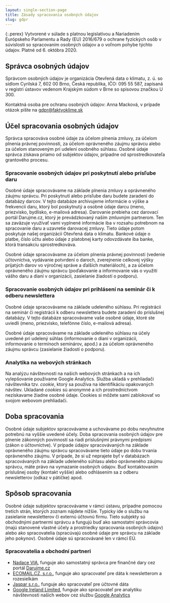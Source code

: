```yaml
---
layout: single-section-page
title: Zásady spracovania osobných údajov
slug: gdpr
---
```

<div class="row"><div class="col-12 col-lg-10" markdown="1">

{:.perex}
Vytvorené v súlade s platnou legislatívou a Nariadením Európskeho Parlamentu a Rady (EU) 2016/679 o ochrane fyzických osôb v súvislosti so spracovaním osobných údajov a o voľnom pohybe týchto údajov. Platné od 6. októbra 2020.

## Správca osobných údajov

Správcom osobných údajov je organizácia Otevřená data o klimatu, z. ú. so sídlom Cyrilská 7, 602 00 Brno, Česká republika, IČO: 095 55 587, zapísaná v registri ústavov vedenom Krajským súdom v Brne so spisovou značkou U 300.

Kontaktná osoba pre ochranu osobných údajov: Anna Macková, v prípade otázok píšte na [gdpr@faktyoklime.sk](mailto:gdpr@faktyoklime.sk)

## Účel spracovania osobných údajov

Správca spracováva osobné údaje za účelom plnenia zmluvy, za účelom plnenia právnej povinnosti, za účelom oprávneného záujmu správcu alebo za účelom stanoveným pri udelení osobného súhlasu. Osobné údaje správca získava priamo od subjektov údajov, prípadne od sprostredkovateľa grantového procesu.

### Spracovanie osobných údajov pri poskytnutí alebo prísľube daru

Osobné údaje spracovávame na základe plnenia zmluvy a oprávneného záujmu správcu. Pri poskytnutí alebo prísľube daru budete zaradení do databázy darcov. V tejto databáze archivujeme informácie o výške a frekvencii daru, ktorý bol poskytnutý a osobné údaje darcu (meno, priezvisko, bydlisko, e-mailová adresa). Darovanie prebieha cez darovací portál Darujme.cz, ktorý je prevádzkovaný naším zmluvným partnerom. Ten sa zaväzuje využívať vami vyplnené informácie iba v rozsahu potrebnom na spracovanie daru a uzavretie darovacej zmluvy. Tieto údaje potom poskytuje našej organizácii Otevřená data o klimatu. Bankové údaje o platbe, číslo účtu alebo údaje z platobnej karty odovzdávate iba banke, ktorá transakciu sprostredkováva.

Osobné údaje spracovávame za účelom plnenia právnej povinnosti (vedenie účtovníctva, vydávanie potvrdení o daroch, zverejnenie celkovej výšky prijatých darov vo výročnej správe a ďalších materiáloch), a za účelom oprávneného záujmu správcu (poďakovanie a informovanie vás o využití vášho daru a dianí v organizácii, zasielanie žiadostí o podporu).

### Spracovanie osobných údajov pri prihlásení na seminár či k odberu newslettera

Osobné údaje spracovávame na základe udeleného súhlasu. Pri registrácii na seminár či registrácii k odberu newslettera budete zaradení do príslušnej databázy. V tejto databáze spracovávame vaše osobné údaje, ktoré ste uviedli (meno, priezvisko, telefónne číslo, e-mailová adresa).

Osobné údaje spracovávame na základe udeleného súhlasu na účely uvedené pri udelený súhlas (informovanie o dianí v organizácii, informovanie o termínoch seminárov, apod.) a za účelom oprávneného záujmu správcu (zasielanie žiadostí o podporu).

### Analytika na webových stránkach

Na analýzu návštevnosti na našich webových stránkach a na ich vylepšovanie používame Google Analytics. Služba ukladá v prehliadači návštevníka tzv. _cookie_, ktorý sa používa na identifikáciu opakovaných návštev. Ukladané _cookies_ sú anonymné a ich prostredníctvom nezískavame žiadne osobné údaje. Cookies si môžete sami zablokovať vo svojom webovom prehliadači.

## Doba spracovania

Osobné údaje subjektov spracovávame a uchovávame po dobu nevyhnutne potrebnú na vyššie uvedené účely. Doba spracovania osobných údajov pre plnenie zákonných povinností sa riadi príslušnými právnymi predpismi (zákon o účtovníctve). V prípade údajov spracovávaných na základe oprávneného záujmu správcu spracovávame tieto údaje po dobu trvania oprávneného záujmu. V prípade, že si už neprajete byť v databázach spracovávaných na základe udeleného súhlasu alebo oprávneného záujmu správcu, máte právo na vymazanie osobných údajov. Buď kontaktovaním príslušnej osoby (kontakt vyššie) alebo odhlásením sa z odberu newsletterov (odkaz v pätičke) apod.

## Spôsob spracovania

Osobné údaje subjektov spracovávame v rámci ústavu, prípadne pomocou tretích strán, ktorých zoznam nájdete nižšie. Typicky ide o službu na zasielanie newsletterov či externú účtovnú firmu. Tieto subjekty sú obchodnými partnermi správcu a fungujú buď ako samostatní správcovia (majú stanovené vlastné účely a prostriedky spracovania osobných údajov) alebo ako spracovatelia (spracúvajú osobné údaje pre správcu na základe jeho pokynov). Osobné údaje sú spracovávané len v rámci EÚ.

### Spracovatelia a obchodní partneri

* [Nadace VIA](https://www.nadacevia.cz/), funguje ako samostatný správca pre finančné dary cez portál [Darujme.cz](https://www.darujme.cz/)
* [ECOMAIL.CZ, s.r.o.](https://ecomail.cz/), funguje ako spracovateľ pre dáta k newsletterom a rozesielkám
* [Jaspar s.r.o.](https://www.ucetnictvijaspar.cz/), funguje ako spracovateľ pre účtovné dáta
* [Google Ireland Limited](https://en.wikipedia.org/wiki/Google), funguje ako spracovateľ pre analytiku návštevnosti našich webov cez službu [Google Analytics](https://marketingplatform.google.com/about/analytics/)

</div></div>
